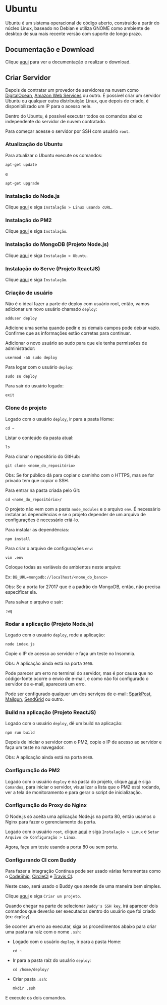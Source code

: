 # Ubuntu

Ubuntu é um sistema operacional de código aberto, construído a partir do núcleo Linux, baseado no Debian e utiliza GNOME como ambiente de desktop de sua mais recente versão com suporte de longo prazo.

## Documentação e Download

Clique [aqui](https://www.ubuntu.com/download) para ver a documentação e realizar o download.

## Criar Servidor

Depois de contratar um provedor de servidores na nuvem como [DigitalOcean](../server/digitalocean.md), [Amazon Web Services](../server/amazon-web-services.md) ou outro. É possível criar um servidor Ubuntu ou qualquer outra distribuição Linux, que depois de criado, é disponibilizado um IP para o acesso nele.

Dentro do Ubuntu, é possível executar todos os comandos abaixo independente do servidor de nuvem contratado.

Para começar acesse o servidor por SSH com usuário `root`.

### Atualização do Ubuntu

Para atualizar o Ubuntu execute os comandos:

```
apt-get update
```

e

```
apt-get upgrade
```

### Instalação do Node.js

Clique [aqui](../nodejs/nodejs.md) e siga `Instalação > Linux usando cURL`.

### Instalação do PM2

Clique [aqui](../nodejs/libs/pm2.md) e siga `Instalação`.

### Instalação do MongoDB (Projeto Node.js)

Clique [aqui](../database/mongodb/mongodb.md) e siga `Instalação > Ubuntu`.

### Instalação do Serve (Projeto ReactJS)

Clique [aqui](../nodejs/libs/serve.md) e siga `Instalação`.

### Criação de usuário

Não é o ideal fazer a parte de deploy com usuário root, então, vamos adicionar um novo usuário chamado `deploy`:

```
adduser deploy
```

Adicione uma senha quando pedir e os demais campos pode deixar vazio. Confirme que as informações estão corretas para continuar.

Adicionar o novo usuário ao sudo para que ele tenha permissões de administrador:

```
usermod -aG sudo deploy
```

Para logar com o usuário `deploy`:

```
sudo su deploy
```

Para sair do usuário logado:

```
exit
```

### Clone do projeto

Logado com o usuário `deploy`, ir para a pasta Home:

```
cd ~
```

Listar o conteúdo da pasta atual:

```
ls
```

Para clonar o repositório do GitHub:

```
git clone <nome_do_repositório>
```

Obs: Se for público dá para copiar o caminho com o HTTPS, mas se for privado tem que copiar o SSH.

Para entrar na pasta criada pelo Git:

```
cd <nome_do_repositório>/
```

O projeto não vem com a pasta `node_modules` e o arquivo `env`. É necessário instalar as dependências e se o projeto depender de um arquivo de configurações é necessário criá-lo.

Para instalar as dependências:

```
npm install
```

Para criar o arquivo de configurações `env`:

```
vim .env
```

Coloque todas as variáveis de ambientes neste arquivo:

Ex: `DB_URL=mongodb://localhost/<nome_do_banco>`

Obs: Se a porta for 27017 que é a padrão do MongoDB, então, não precisa especificar ela.

Para salvar o arquivo e sair:

```
:wq
```

### Rodar a aplicação (Projeto Node.js)

Logado com o usuário `deploy`, rode a aplicação:

```
node index.js
```

Copie o IP de acesso ao servidor e faça um teste no Insomnia.

Obs: A aplicação ainda está na porta `3000`.

Pode parecer um erro no terminal do servidor, mas é por causa que no código-fonte ocorre o envio de e-mail, e como não foi configurado o servidor de e-mail, aparecerá um erro.

Pode ser configurado qualquer um dos serviços de e-mail: [SparkPost](../email/sparkpost.md), [Mailgun](../email/mailgun.md), [SendGrid](../email/sendgrid.md) ou outro.

### Build na aplicação (Projeto ReactJS)

Logado com o usuário `deploy`, dê um build na aplicação:

```
npm run build
```

Depois de iniciar o servidor com o PM2, copie o IP de acesso ao servidor e faça um teste no navegador.

Obs: A aplicação ainda está na porta `8080`.

### Configuração do PM2

Logado com o usuário `deploy` e na pasta do projeto, clique [aqui](../nodejs/libs/pm2.md) e siga `Comandos`, para iniciar o servidor, visualizar a lista que o PM2 está rodando, ver a tela de monitoramento e para gerar o script de inicialização.

### Configuração do Proxy do Nginx

O Node.js só aceita uma aplicação Node.js na porta 80, então usamos o Nginx para fazer o gerenciamento da porta.

Logado com o usuário `root`, clique [aqui](../web-server/nginx.md) e siga `Instalação > Linux` e `Setar Arquivo de Configuração > Linux`.

Agora, faça um teste usando a porta 80 ou sem porta.

### Configurando CI com Buddy

Para fazer a Integração Contínua pode ser usado várias ferramentas como o [CodeShip](../ci-cd/codeship.md), [CircleCI](../ci-cd/circleci.md) e [Travis CI](../ci-cd/travis-ci.md).

Neste caso, será usado o Buddy que atende de uma maneira bem simples.

Clique [aqui](../ci-cd/buddy.md) e siga `Criar um projeto`.

Quando chegar na parte de selecionar `Buddy's SSH key`, irá aparecer dois comandos que deverão ser executados dentro do usuário que foi criado (ex: `deploy`).

Se ocorrer um erro ao executar, siga os procedimentos abaixo para criar uma pasta na raíz com o nome `.ssh`:

- Logado com o usuário `deploy`, ir para a pasta Home:

  ```
  cd ~
  ```

- Ir para a pasta raíz do usuário `deploy`:

  ```
  cd /home/deploy/
  ```

- Criar pasta `.ssh`:

  ```
  mkdir .ssh
  ```

E execute os dois comandos.